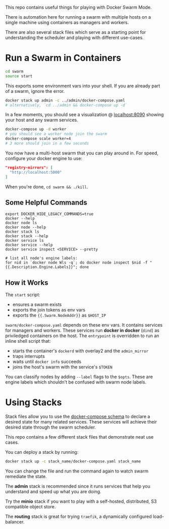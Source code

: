 This repo contains useful things for playing with Docker Swarm Mode.

There is automation here for running a swarm with multiple hosts on a single machine using containers as managers and workers.

There are also several stack files which serve as a starting point for understanding the scheduler and playing with different use-cases.


# Run a Swarm in Containers
```bash
cd swarm
source start
```
This exports some environment vars into your shell.
If you are already part of a swarm, ignore the error.
```bash
docker stack up admin -c ../admin/docker-compose.yaml
# alternatively, `cd ../admin && docker-compose up -d`
```
In a few moments, you should see a visualization @ [localhost:8090](http://localhost:8090) showing your host and any swarm services.
```bash
docker-compose up -d worker
# you should see a worker node join the swarm
docker-compose scale worker=4
# 3 more should join in a few seconds
```
You now have a multi-host swarm that you can play around in.
For speed, configure your docker engine to use:
```json
"registry-mirrors": [
  "http://localhost:5000"
]
```
When you're done, `cd swarm && ./kill`.

## Some Helpful Commands
```
export DOCKER_HIDE_LEGACY_COMMANDS=true
docker --help
docker node ls
docker node --help
docker stack ls
docker stack --help
docker service ls
docker service --help
docker service inspect <SERVICE> --pretty

# list all node's engine labels:
for nid in `docker node Wls -q`; do docker node inspect $nid -f "{{.Description.Engine.Labels}}"; done
```

## How it Works
The `start` script:
- ensures a swarm exists
- exports the join tokens as env vars
- exports the `{{.Swarm.NodeAddr}}` as `$HOST_IP`

`swarm/docker-compose.yaml` depends on these env vars.
It contains services for managers and workers.
These services run **docker in docker** (`dind`) as priviledged containers on the host.
The `entrypoint` is overridden to run an inline shell script that:
- starts the container's `dockerd` with overlay2 and the `admin_mirror`
- traps interrupts
- waits until `docker info` succeeds
- joins the host's swarm with the service's `$TOKEN`

You can classify nodes by adding `--label` flags to the `$opts`.
These are engine labels which shouldn't be confused with swarm node labels.

# Using Stacks
Stack files allow you to use the [docker-compose schema](https://docs.docker.com/compose/compose-file/) to declare a desired state for many related services.
These services will achieve their desired state through the swarm scheduler.

This repo contains a few different stack files that demonstrate neat use cases.

You can deploy a stack by running:
```bash
docker stack up -c stack_name/docker-compose.yaml stack_name
```
You can change the file and run the command again to watch swarm remediate the state.

The **admin** stack is recommended since it runs services that help you understand and speed up what you are doing.

Try the **minio** stack if you want to play with a self-hosted, distributed, S3 compatible object store.

The **routing** stack is great for trying `traefik`, a dynamically configured load-balancer.
